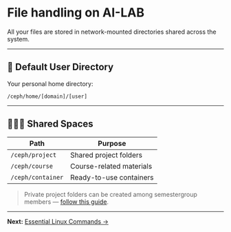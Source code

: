 # File handling on AI-LAB

All your files are stored in network-mounted directories shared across the system.

---

## 📂 Default User Directory

Your personal home directory:

```
/ceph/home/[domain]/[user]
```

---

## 👨‍👦‍👦 Shared Spaces

| Path              | Purpose                  |
| ----------------- | ------------------------ |
| `/ceph/project`   | Shared project folders   |
| `/ceph/course`    | Course-related materials |
| `/ceph/container` | Ready-to-use containers  |


> Private project folders can be created among semestergroup members — [follow this guide](/ai-lab/guides/file-handling/#creating-shared-project-directories).

---

**Next:** [Essential Linux Commands →](7-essential-linux-commands.md)
